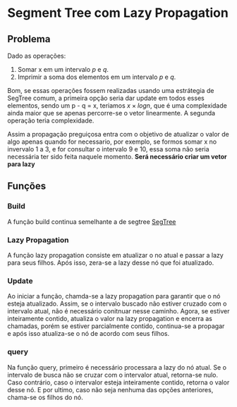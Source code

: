 # Segment Tree com Lazy Propagation

## Problema

Dado as operações:
<ol>
<li>Somar x em um intervalo <i>p</i> e <i>q</i>.</li>
<li>Imprimir a soma dos elementos em um intervalo <i>p</i> e <i>q</i>.</li>
</ol>

Bom, se essas operações fossem realizadas usando uma estrátegia de SegTree comum,  a primeira opção seria dar update em todos
esses elementos, sendo um p - q = x, teriamos $x \times log n$, que é uma complexidade ainda maior que se apenas percorre-se
o vetor linearmente. A segunda operação teria complexidade.

Assim a propagação preguiçosa entra com o objetivo de atualizar o valor de algo apenas quando for necessario, por exemplo,
se formos somar x no invervalo 1 a 3, e for consultar o intervalo 9 e 10, essa soma não seria necessária ter sido feita
naquele momento. **Será necessário criar um vetor para lazy**

## Funções
### Build
A função build continua semelhante a de segtree [SegTree](https://github.com/JuanHPassos/CompetitiveProgramming/tree/main/GEMA-USP/SegmentTree)

### Lazy Propagation

A função lazy propagation consiste em atualizar o no atual e passar a lazy para seus filhos.
Após isso, zera-se a lazy desse nó que foi atualizado.

### Update

Ao iniciar a função, chamda-se a lazy propagation para garantir que o nó esteja atualizado. Assim,
se o intervalo buscado não estiver cruzado com o intervalo atual, não é necessário conitnuar nesse caminho.
Agora, se estiver inteiramente contido, atualiza o valor na lazy propagation e encerra as chamadas, porém se estiver parcialmente contido, continua-se a propagar e após isso atualiza-se o nó de acordo com seus filhos. 

### query

Na função query, primeiro é necessário processara a lazy do nó atual.
Se o intervalo de busca não se cruzar com o intervalor atual, retorna-se nulo.
Caso contrário, caso o intervalor esteja inteiramente contido, retorna o valor desse nó.
E por ultimo, caso não seja nenhuma das opções anteriores, chama-se os filhos do nó.



